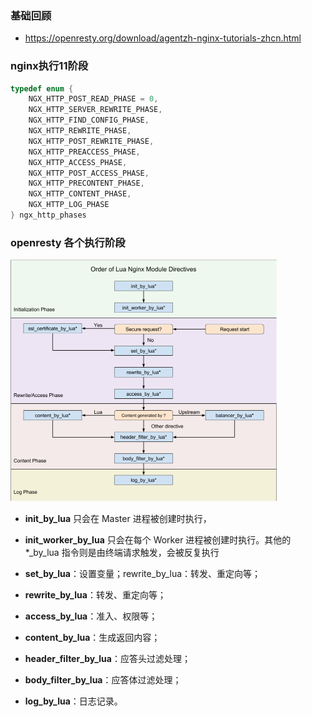 ### 基础回顾

- https://openresty.org/download/agentzh-nginx-tutorials-zhcn.html

### nginx执行11阶段

```c
typedef enum {   
    NGX_HTTP_POST_READ_PHASE = 0,    
    NGX_HTTP_SERVER_REWRITE_PHASE,    
    NGX_HTTP_FIND_CONFIG_PHASE,    
    NGX_HTTP_REWRITE_PHASE,    
    NGX_HTTP_POST_REWRITE_PHASE,    
    NGX_HTTP_PREACCESS_PHASE,    
    NGX_HTTP_ACCESS_PHASE,    
    NGX_HTTP_POST_ACCESS_PHASE,    
    NGX_HTTP_PRECONTENT_PHASE,    
    NGX_HTTP_CONTENT_PHASE,    
    NGX_HTTP_LOG_PHASE
} ngx_http_phases
```

### openresty 各个执行阶段

<img src="01.nginx基础/image-20210707173439487.png" alt="image-20210707173439487" style="zoom:50%;" />

-  **init_by_lua** 只会在 Master 进程被创建时执行，
-  **init_worker_by_lua** 只会在每个 Worker 进程被创建时执行。其他的 *_by_lua 指令则是由终端请求触发，会被反复执行

- **set_by_lua**：设置变量；rewrite_by_lua：转发、重定向等；
- **rewrite_by_lua**：转发、重定向等；
- **access_by_lua**：准入、权限等；
- **content_by_lua**：生成返回内容；
- **header_filter_by_lua**：应答头过滤处理；
- **body_filter_by_lua**：应答体过滤处理；
- **log_by_lua**：日志记录。
